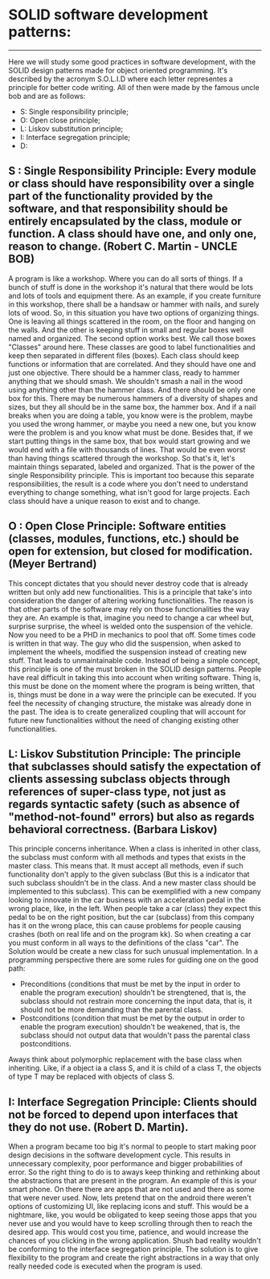 # SOLID software development patterns:
---
Here we will study some good practices in software development, with the SOLID design patterns made for object oriented programming. It's described by the acronym S.O.L.I.D where each letter representes a principle for better code writing. All of then were made by the famous uncle bob and are as follows:

- S: Single responsibility principle;
- O: Open close principle;
- L: Liskov substitution principle;
- I: Interface segregation principle;
- D:

## S : Single Responsibility Principle: Every module or class should have responsibility over a single part of the functionality provided by the software, and that responsibility should be entirely encapsulated by the class, module or function. A class should have one, and only one, reason to change. (Robert C. Martin - UNCLE BOB)

A program is like a workshop. Where you can do all sorts of things. If a bunch of stuff is done in the workshop it's natural that there would be lots and lots of tools and equipment there. As an example, if you create furniture in this workshop, there shall be a handsaw or hammer with nails, and surely lots of wood. So, in this situation you have two options of organizing things. One is leaving all things scattered in the room, on the floor and hanging on the walls. And the other is keeping stuff in small and regular boxes well named and organized. The second option works best. We call those boxes "Classes" around here. These classes are good to label functionalities and keep then separated in different files (boxes). Each class should keep functions or information that are correlated. And they should have one and just one objective. There should be a hammer class, ready to hammer anything that we should smash. We shouldn't smash a nail in the wood using anything other than the hammer class. And there should be only one box for this. There may be numerous hammers of a diversity of shapes and sizes, but they all should be in the same box, the hammer box. And if a nail breaks when you are doing a table, you know were is the problem, maybe you used the wrong hammer, or maybe you need a new one, but you know were the problem is and you know what must be done. Besides that, if we start putting things in the same box, that box would start growing and we would end with a file with thousands of lines. That would be even worst than having things scattered through the workshop. So that's it, let's maintain things separated, labeled and organized. That is the power of the single Responsibility principle. This is important too because this separate responsibilities, the result is a code where you don't need to understand everything to change something, what isn't good for large projects. Each class should have a unique reason to exist and to change.

## O : Open Close Principle: Software entities (classes, modules, functions, etc.) should be open for extension, but closed for modification. (Meyer Bertrand)

This concept dictates that you should never destroy code that is already written but only add new functionalities. This is a principle that take's into consideration the danger of altering working functionalities. The reason is that other parts of the software may rely on those functionalities the way they are. An example is that, imagine you need to change a car wheel but, surprise surprise, the wheel is welded onto the suspension of the vehicle. Now you need to be a PHD in mechanics to pool that off. Some times code is written in that way. The guy who did the suspension, when asked to implement the wheels, modified the suspension instead of creating new stuff. That leads to unmaintainable code. Instead of being a simple concept, this principle is one of the must broken in the SOLID design patterns. People have real difficult in taking this into account when writing software. Thing is, this must be done on the moment where the program is being written, that is, things must be done in a way were the principle can be executed. If you feel the necessity of changing structure, the mistake was already done in the past. The idea is to create generalized coupling that will account for future new functionalities without the need of changing existing other functionalities.

## L: Liskov Substitution Principle: The principle that subclasses should satisfy the expectation of clients assessing subclass objects through references of super-class type, not just as regards syntactic safety (such as absence of "method-not-found" errors) but also as regards behavioral correctness. (Barbara Liskov)

This principle concerns inheritance. When a class is inherited in other class, the subclass must conform with all methods and types that exists in the master class. This means that. It must accept all methods, even if such functionality don't apply to the given subclass (But this is a indicator that such subclass shouldn't be in the class. And a new master class should be implemented to this subclass). This can be exemplified with a new company looking to innovate in the car business with an acceleration pedal in the wrong place, like, in the left. When people take a car (class) they expect this pedal to be on the right position, but the car (subclass) from this company has it on the wrong place, this can cause problems for people causing crashes (both on real life and on the program kk). So when creating a car you must conform in all ways to the definitions of the class "car". The Solution would be create a new class for such unusual implementation. In a programming perspective there are some rules for guiding one on the good path:

- Preconditions (conditions that must be met by the input in order to enable the program execution) shouldn't be strengtened, that is, the subclass should not restrain more concerning the input data, that is, it should not be more demanding than the parental class.
- Postconditions (condition that must be met by the output in order to enable the program execution) shouldn't be weakened, that is, the subclass should not output data that wouldn't pass the parental class postconditions.

Aways think about polymorphic replacement with the base class when inheriting. Like, if a object ia a class S, and it is child of a class T, the objects of type T may be replaced with objects of class S.


## I: Interface Segregation Principle: Clients should not be forced to depend upon interfaces that they do not use. (Robert D. Martin).

When a program became too big it's normal to people to start making poor design decisions in the software development cycle. This results in unnecessary complexity, poor performance and bigger probabilities of error. So the right thing to do is to aways keep thinking and rethinking about the abstractions that are present in the program. An example of this is your smart phone. On there there are apps that are not used and there as some that were never used. Now, lets pretend that on the android there weren't options of customizing UI, like replacing icons and stuff. This would be a nightmare, like, you would be obligated to keep seeing those apps that you never use and you would have to keep scrolling through then to reach the desired app. This would cost you time, patience, and would increase the chances of you clicking in the wrong application. Shush bad reality wouldn't be conforming to the interface segregation principle. The solution is to give flexibility to the program and create the right abstractions in a way that only really needed code is executed when the program is used.

